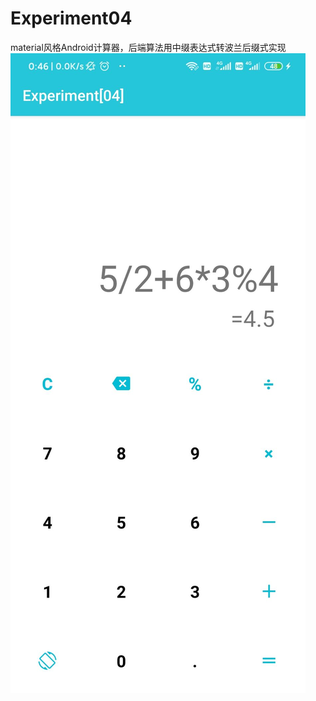 # Experiment04
material风格Android计算器，后端算法用中缀表达式转波兰后缀式实现
![image](https://github.com/972784674t/Experiment04/blob/master/images/5D4C110B17C032127BC8E61C9B6AE286.jpg)
